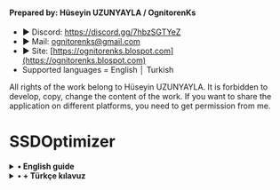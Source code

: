 #### Prepared by: Hüseyin UZUNYAYLA / OgnitorenKs
- ► Discord: https://discord.gg/7hbzSGTYeZ
- ► Mail: ognitorenks@gmail.com
- ► Site: [https://ognitorenks.blospot.com](https://ognitorenks.blospot.com)
- Supported languages = English │ Turkish

All rights of the work belong to Hüseyin UZUNYAYLA. It is forbidden to develop, copy, change the content of the work. If you want to share the application on different platforms, you need to get permission from me.

# SSDOptimizer



<details><B><summary> • English guide</B></summary>

![Repo1](https://raw.githubusercontent.com/OgnitorenKs/SSD_Optimizer/main/.github/EN.png)

<details><B><summary> 1 - Hibernate</B></summary>
When you put the computer into hibernation, it stores the current settings, open files and all programs in the system file "hiberfil.sys". It uses this data to boot the system quickly. SSDs do not need this service as they boot up fast anyway. It will perform a considerable write operation on the disk. This has a negative impact on SSD health.
</details><details><B><summary> 2 - Time stamp</B></summary>
Windows stores the access time for each file. This can cause write errors. Unnecessary writes will negatively affect SSD health.
</details><details><B><summary> 3 - Fast boot</B></summary>
This service prevents the system from shutting down completely. You can think of it as a kind of sleep mode. When you start the computer, it tries to boot the system quickly using the data it has temporarily stored. This service can cause errors in booting. Also, although you shut down the system, the hardware continues to run.
</details><details><B><summary> 4 - Thumbnail cache</B></summary>
Turns off Windows' thumbnail cache. For SSDs, this service is unnecessary. If you have a lot of photos on your system and store them on HDD, you can keep this service on.
</details><details><B><summary> 5 - Ram caching</B></summary>
It tries to compensate for the performance loss of the HDD by keeping 2GB or more of data in Ram memory. Turning this setting off reduces the NT kernel's interference with the disk and ensures stable performance.
</details><details><B><summary> 6 - Prefetch</B></summary>
It allows frequently used applications to be preloaded into RAM. This is an unnecessary service for SSDs. To preserve SSD health by turning off unnecessary caching, it's best to keep this service off.
</details><details><B><summary> 7 - Boot file defragmentation</B></summary>
SSDs by their very nature do not require disk consolidation. This process does more harm than good. For HDDs, this service is necessary and should be performed regularly. For SSD health, it is better to turn off the service.
</details><details><B><summary> 8 - Windows event log</B></summary>
Windows permanently saves all states for the system. This causes unnecessary disk writes. For SSD health, it is better to keep the service turned off.
</details><details><B><summary> 9 - Short names [8dot3]</B></summary>
It is required for compatibility with older 16-bit DOS applications. Current programs do not need it. This service writes short names to files and folders for quick access. It is better to turn it off as this unnecessary writing can have a negative impact on disk health.
</details><details><B><summary> 10 - Trim</B></summary>
Your SSD must support this feature. You can check this on the manufacturer page. Trim is the process of deleting unnecessary data that is not used in SSD memory. This deletes unnecessary data and improves the performance of the SSD. 
The Trim function depends on the Disk defragmentation service. The disk defragmentation service detects if your hardware has SSDs and does not perform disk defragmentation for SSDs, but instead applies the Trim function.
</details><details><B><summary> 11 - Disk defragmentation</B></summary>
This service is especially important for HDDs. Because without disk defragmentation, HDD memory cells will be divided, which will negatively affect its performance and health.
This service was considered harmful for SSDs due to bugs in the early days. However, with updates, it is indispensable for SSDs. Because the Trim function depends on this service. Therefore, if this service is turned off, Trim will not work. This will negatively affect SSD performance and health.
</details><details><B><summary> 12 - Font cache</B></summary>
Optimizes the performance of applications by caching commonly used font data.
</details><details><B><summary> 13 - Windows Search</B></summary>
Windows creates an index file to speed up the search. This causes a reduction in SSD life. If you do not use this feature, it is recommended to turn it off
</details>
</details>
<details><B><summary> • + Türkçe kılavuz</B></summary>

![Repo1](https://raw.githubusercontent.com/OgnitorenKs/SSD_Optimizer/main/.github/TR.png)

<details><B><summary> 1 - Hazırda beklet</B></summary>
Bilgisayarı hazırda beklet moduna aldığınızda mevcut ayarlar, açık dosyaları ve tüm programları "hiberfil.sys" sistem dosyası içinde saklar. Sistemi hızlı açmak için bu verileri kullanır. SSD'ler zaten hızlı açıldığı için bu hizmete gerek yoktur. Disk üzerinde hatırı sayılır bir yazma işlemi yapacaktır. Bu da SSD sağlığını olumsuz etkileyen bir durumdur.
</details><details><B><summary> 2 - Zaman damgası</B></summary>
Windows her dosya için erişim süresini depolar. Bundan kaynaklı yazma hataları oluşabiliyor. Gereksiz yazma işlemi SSD sağlığını olumsuz etkileyecektir.
</details><details><B><summary> 3 - Hızlı başlat</B></summary>
Bu hizmet sistemin tamamen kapanmasını engeller. Bir nevi uyku modu gibi düşünebilirsiniz. Bilgisayarı başlattığınızda geçici olarak depoladığı verileri kullanarak hızlı bir şekilde sistemi açmaya çalışır. Bu hizmet önyüklemelerde hatalar sebebiyet verebilir. Ayrıca sistemi kapatmanıza rağmen donanım çalışmaya devam etmektedir.
</details><details><B><summary> 4 - Küçük resim önbelleği</B></summary>
Windows'un küçük resim önbelliğini kapatır. SSD'ler için bu hizmet gereksizdir. Sisteminizde çok fazla fotoğraf var ve bunları HDD içinde saklıyorsanız bu hizmeti açık tutabilirsiniz.
</details><details><B><summary> 5 - Ram bellekleme</B></summary>
2GB ve üzeri veriyi Ram belleğinde tutarak HDD'nin performans kaybını gidermeye çalışır. Bu ayarın kapatılması NT çekirdeğinin diske müdahalesini azaltır ve stabil bir performans sunmasını sağlar.
</details><details><B><summary> 6 - Hızlı getir [Prefecth]</B></summary>
Sık kullanılan uygulamaların RAM'e önceden yüklenmesini sağlar. Bu SSD'ler için gereksiz bir hizmettir. Gereksiz önbelleklemeyi kapatarak SSD sağlığını korumak için bu hizmeti kapalı tutmanızda fayda var.
</details><details><B><summary> 7 - Önyükleme dosya birleşimi</B></summary>
SSD'ler yapıları itibariyle disk birleşimi istemezler. Bu işlemin faydadan çok zararı vardır. HDD'ler için bu hizmet gereklidir ve düzenli bir şekilde yapılmalıdır. SSD sağlığı için hizmeti kapatmanızda fayda var.
</details><details><B><summary> 8 - Windows olay günlüğü</B></summary>
Windows sistem için olan tüm durumları kalıcı olarak kayıt eder. Bu durum gereksiz disk yazma işlemine neden olur. SSD sağlığı için hizmeti kapalı tutmakta fayda var.
</details><details><B><summary> 9 - Kısa adlar [8dot3]</B></summary>
Eski 16-bit DOS uygulamalarla uyumluluk için gereklidir. Mevcut programların buna ihtiyacı yoktur. Bu hizmet hızlı erişim için dosya ve klasörlere kısa adlar ile kayıt eder. Bu gereksiz yazma işlemi disk sağlığını olumsuz etkileyeceği için kapatmakta fayda var.
</details><details><B><summary> 10 - Trim</B></summary>
Bu özellik için SSD'nizin desteği olması gerekmektedir. Üretici sayfasından bunu kontrol edebilirsiniz. Trim SSD belleklerinde kullanılmayan gereksiz verileri silme işlemidir. Bu işlem ile gereksiz veriler silinir ve SSD'nin performansı artar. 
Trim işlevi Disk birleştirme hizmetine bağlıdır. Disk birleştirme hizmeti donanımınızda SSD olup olmadığını tespit eder ve SSD'ler için disk birleştirme yapmaz bunun yerine Trim işlevini uygular.
</details><details><B><summary> 11 - Disk birleştirme</B></summary>
Bu hizmet özellikle HDD'ler için çok önemlidir. Çünkü disk birleştirme yapılmadığında HDD bellek hücreleri bölündüğü için performans ve sağlığını olumsuz etkileyecektir
Bu hizmet ilk zamanlardaki hatalardan dolayı SSD'ler için zararlı olarak akıllarda kaldı. Ancak güncellemelerle birlikte SSD'lerde içinde vazgeçilmezdir. Çünkü Trim işlevi bu hizmete bağlıdır. Dolayısıyla bu hizmet kapalı olursa Trim işlemi de çalışmayacaktır. Bu da SSD performansı ve sağlığını olumsuz etkileyecektir.
</details><details><B><summary> 12 - Yazı tipi önbelliği</B></summary>
Yaygın olarak kullanılan yazı tipi verilerini önbelleğe alarak uygulamaların performansını optimize eder.
</details><details><B><summary> 13 - Windows Arama</B></summary>
Aramayı hızlandırmak için Windows dizin dosyası oluşturur. Bu işlem SSD ömrünün kısalmasına neden olur. Bu özelliği kullanmıyorsanız kapatmanız tavsiye edilir
</details>

</details>